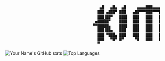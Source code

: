```txt
                                           ▄█   ▄█▄  ▄█     ▄▄▄▄███▄▄▄▄    ▄██████▄ 
                                          ███ ▄███▀ ███   ▄██▀▀▀███▀▀▀██▄ ███    ███
                                          ███▐██▀   ███▌  ███   ███   ███ ███    ███
                                         ▄█████▀    ███▌  ███   ███   ███ ███    ███
                                        ▀▀█████▄    ███▌  ███   ███   ███ ███    ███
                                          ███▐██▄   ███   ███   ███   ███ ███    ███
                                          ███ ▀███▄ ███   ███   ███   ███ ███    ███
                                          ███   ▀█▀ █▀     ▀█   ███   █▀   ▀██████▀ 
                                          ▀                                         
```

<!--START_SECTION:waka--> 
<!--END_SECTION:waka-->


![Your Name's GitHub stats](https://github-readme-stats.vercel.app/api?username=kim0chi&show_icons=true&theme=dark)
![Top Languages](https://github-readme-stats.vercel.app/api/top-langs/?username=kim0chi&layout=compact)

